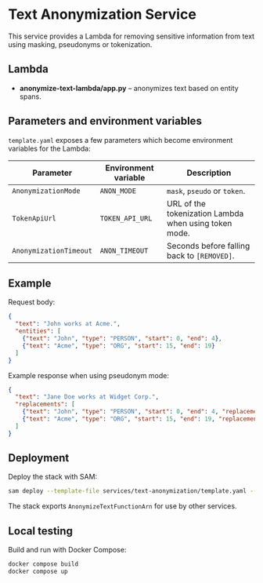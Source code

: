 # Text Anonymization Service

This service provides a Lambda for removing sensitive information from text using masking, pseudonyms or tokenization.

## Lambda

- **anonymize-text-lambda/app.py** – anonymizes text based on entity spans.

## Parameters and environment variables

`template.yaml` exposes a few parameters which become environment variables for the Lambda:

| Parameter | Environment variable | Description |
|-----------|----------------------|-------------|
| `AnonymizationMode` | `ANON_MODE` | `mask`, `pseudo` or `token`. |
| `TokenApiUrl` | `TOKEN_API_URL` | URL of the tokenization Lambda when using token mode. |
| `AnonymizationTimeout` | `ANON_TIMEOUT` | Seconds before falling back to `[REMOVED]`. |

## Example

Request body:

```json
{
  "text": "John works at Acme.",
  "entities": [
    {"text": "John", "type": "PERSON", "start": 0, "end": 4},
    {"text": "Acme", "type": "ORG", "start": 15, "end": 19}
  ]
}
```

Example response when using pseudonym mode:

```json
{
  "text": "Jane Doe works at Widget Corp.",
  "replacements": [
    {"text": "John", "type": "PERSON", "start": 0, "end": 4, "replacement": "Jane Doe"},
    {"text": "Acme", "type": "ORG", "start": 15, "end": 19, "replacement": "Widget Corp"}
  ]
}
```

## Deployment

Deploy the stack with SAM:

```bash
sam deploy --template-file services/text-anonymization/template.yaml --stack-name text-anonymization
```

The stack exports `AnonymizeTextFunctionArn` for use by other services.

## Local testing

Build and run with Docker Compose:

```bash
docker compose build
docker compose up
```
